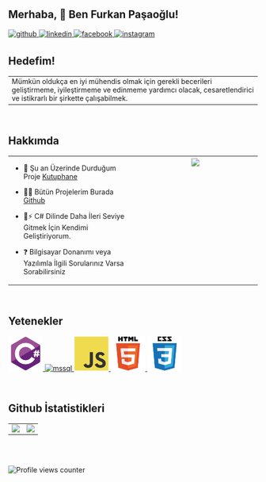 ## Merhaba, 👋 Ben Furkan Paşaoğlu!  
  

<a href="https://github.com/furkanpasaoglu" target="_blank">
<img src=https://img.shields.io/badge/github-%2324292e.svg?&style=for-the-badge&logo=github&logoColor=white alt=github style="margin-bottom: 5px;" />
</a>
<a href="https://www.linkedin.com/in/furkanpaşaoğlu" target="_blank">
<img src=https://img.shields.io/badge/linkedin-%231E77B5.svg?&style=for-the-badge&logo=linkedin&logoColor=white alt=linkedin style="margin-bottom: 5px;" />
</a>
<a href="https://www.facebook.com/Furkan.Pasaoglu.47" target="_blank">
<img src=https://img.shields.io/badge/facebook-%232E87FB.svg?&style=for-the-badge&logo=facebook&logoColor=white alt=facebook style="margin-bottom: 5px;" />
</a>
<a href="https://instagram.com/furkan.pasaoglu" target="_blank">
<img src=https://img.shields.io/badge/instagram-%23000000.svg?&style=for-the-badge&logo=instagram&logoColor=white alt=instagram style="margin-bottom: 5px;" />
</a>  
  



## Hedefim!  
<table><tr><td valign="top">
Mümkün oldukça en iyi mühendis olmak için gerekli becerileri geliştirmeme, iyileştirmeme ve edinmeme yardımcı olacak, cesaretlendirici ve istikrarlı bir şirkette çalışabilmek. 
</td></tr></table>  

<br/>  


## Hakkımda  
<table><tr><td valign="top" width="50%">

- 🔭 Şu an Üzerinde Durduğum Proje  [Kutuphane](github.com/furkanpasaoglu/KutuphaneProjesi-CSharp)


- 👨‍💻 Bütün Projelerim Burada [Github](github.com/furkanpasaoglu?tab=repositories)


- 🌱⚡ C# Dilinde Daha İleri Seviye Gitmek İçin Kendimi Geliştiriyorum.  
  

- ❓ Bilgisayar Donanımı veya Yazılımla İlgili Sorularınız Varsa Sorabilirsiniz  
  

</td><td valign="top" width="50%">

<div align="center">
<img src="https://rishavanand.github.io/static/images/greetings.gif" align="center" style="width: 100%" />
</div>  


</td></tr></table>  

<br/>  


## Yetenekler
<p align="left"> 
 <a href="https://www.w3schools.com/cs/" target="_blank"> <img src="https://raw.githubusercontent.com/devicons/devicon/master/icons/csharp/csharp-original.svg" alt="csharp" width="70" height=70"/> </a> 
   <a href="https://www.microsoft.com/en-us/sql-server" target="_blank"> <img src="https://cdn.worldvectorlogo.com/logos/microsoft-sql-server.svg" alt="mssql" width="70" height="70"/> </a> 
    <a href="https://www.w3.org/js/" target="_blank"> <img src="https://raw.githubusercontent.com/devicons/devicon/master/icons/javascript/javascript-original.svg" alt="js" width="70" height="70"/> </a> 
    <a href="https://www.w3.org/html/" target="_blank"> <img src="https://raw.githubusercontent.com/devicons/devicon/master/icons/html5/html5-original-wordmark.svg" alt="html5" width="70" height="70"/> </a> 
  <a href="https://www.w3schools.com/css/" target="_blank"> <img src="https://raw.githubusercontent.com/devicons/devicon/master/icons/css3/css3-original-wordmark.svg" alt="css3" width="70" height="70"/> </a> 
 
  </p>

<br/>  





## Github İstatistikleri
<table><tr><td valign="top" width="50%">

<img src="https://github-readme-stats.vercel.app/api?username=furkanpasaoglu&show_icons=true&count_private=true&hide_border=true" align="left" style="width: 100%" />

</td><td valign="top" width="50%">

<img src="https://github-readme-stats.vercel.app/api/top-langs/?username=furkanpasaoglu&hide_border=true&layout=compact" align="left" style="width: 100%" />

</td></tr></table>  

<br/>  

  

<br/>  

![Profile views counter](https://komarev.com/ghpvc/?username=furkanpasaoglu&&style=flat-square)  
  

<br/>  


<br />
